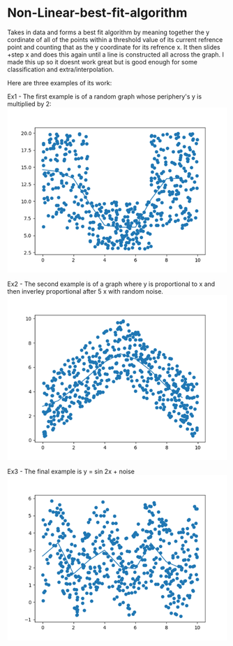 # Non-Linear-best-fit-algorithm
Takes in data and forms a best fit algorithm by meaning together the y cordinate of all of the points within a threshold value of its current refrence point and counting that
as the y coordinate for its refrence x. It then slides +step x and does this again until a line is constructed all across the graph. I made this up so it doesnt work great but is 
good enough for some classification and extra/interpolation.

Here are three examples of its work:

Ex1 - The first example is of a random graph whose periphery's y is multiplied by 2:
![](https://github.com/JohnNesbit/Non-Linear-best-fit-algorithm/blob/main/results/Figure_1.png?raw=true)


Ex2 - The second example is of a graph where y is proportional to x and then inverley proportional after 5 x with random noise.
![](https://github.com/JohnNesbit/Non-Linear-best-fit-algorithm/blob/main/results/Figure_2.png?raw=true)


Ex3 - The final example is y = sin 2x + noise
![](https://github.com/JohnNesbit/Non-Linear-best-fit-algorithm/blob/main/results/Figure_3.png?raw=true)

